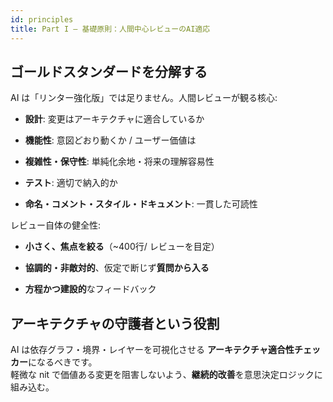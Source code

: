 ```yaml
---
id: principles
title: Part I — 基礎原則：人間中心レビューのAI適応
---
```


## ゴールドスタンダードを分解する

AI は「リンター強化版」では足りません。人間レビューが観る核心:

- **設計**: 変更はアーキテクチャに適合しているか

- **機能性**: 意図どおり動くか / ユーザー価値は

- **複雑性・保守性**: 単純化余地・将来の理解容易性

- **テスト**: 適切で納入的か

- **命名・コメント・スタイル・ドキュメント**: 一貫した可読性

レビュー自体の健全性:

- **小さく、焦点を絞る**（~400行/ レビューを目定）

- **協調的・非敵対的**、仮定で断じず**質問から入る**

- **方程かつ建設的**なフィードバック

## アーキテクチャの守護者という役割

AI は依存グラフ・境界・レイヤーを可視化させる **アーキテクチャ適合性チェッカー**になるべきです。  
軽微な nit で価値ある変更を阻害しないよう、**継続的改善**を意思決定ロジックに組み込む。
